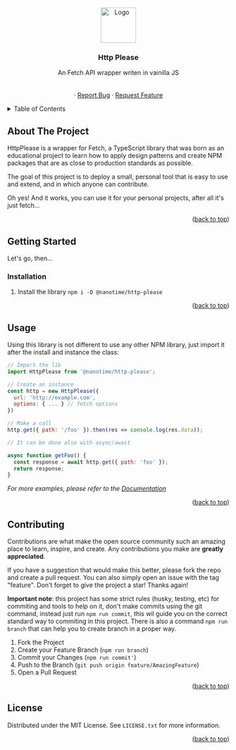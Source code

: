 <!-- Improved compatibility of back to top link: See: https://github.com/othneildrew/Best-README-Template/pull/73 -->

<a name="readme-top"></a>

<!--
*** Thanks for checking out the Best-README-Template. If you have a suggestion
*** that would make this better, please fork the repo and create a pull request
*** or simply open an issue with the tag "enhancement".
*** Don't forget to give the project a star!
*** Thanks again! Now go create something AMAZING! :D
-->

<!-- PROJECT SHIELDS -->
<!--
*** I'm using markdown "reference style" links for readability.
*** Reference links are enclosed in brackets [ ] instead of parentheses ( ).
*** See the bottom of this document for the declaration of the reference variables
*** for contributors-url, forks-url, etc. This is an optional, concise syntax you may use.
*** https://www.markdownguide.org/basic-syntax/#reference-style-links
-->
<!-- [![Contributors][contributors-shield]][contributors-url]
[![Forks][forks-shield]][forks-url]
[![Stargazers][stars-shield]][stars-url]
[![Issues][issues-shield]][issues-url]
[![MIT License][license-shield]][license-url]
[![LinkedIn][linkedin-shield]][linkedin-url] -->

<!-- PROJECT LOGO -->
<br />
<div align="center">
  <a href="https://github.com/@nanotime/http-please">
    <img src="images/logo.png" alt="Logo" width="80" height="80">
  </a>

<h3 align="center">Http Please</h3>

  <p align="center">
    An Fetch API wrapper writen in vainilla JS
    <br />
    <!-- <a href="https://github.com/@nanotime/http-please"><strong>Explore the docs »</strong></a> -->
    <br />
    <br />
    <!-- <a href="https://github.com/@nanotime/http-please">View Demo</a> -->
    ·
    <a href="https://github.com/nanotime/http-please/issues">Report Bug</a>
    ·
    <a href="https://github.com/nanotime/http-please/issues">Request Feature</a>
  </p>
</div>

<!-- TABLE OF CONTENTS -->
<details>
  <summary>Table of Contents</summary>
  <ol>
    <li>
      <a href="#about-the-project">About The Project</a>
      <!-- <ul>
        <li><a href="#built-with">Built With</a></li>
      </ul> -->
    </li>
    <li>
      <a href="#getting-started">Getting Started</a>
      <ul>
        <!-- <li><a href="#prerequisites">Prerequisites</a></li> -->
        <li><a href="#installation">Installation</a></li>
      </ul>
    </li>
    <li><a href="#usage">Usage</a></li>
    <!-- <li><a href="#roadmap">Roadmap</a></li> -->
    <li><a href="#contributing">Contributing</a></li>
    <li><a href="#license">License</a></li>
    <!-- <li><a href="#contact">Contact</a></li> -->
    <!-- <li><a href="#acknowledgments">Acknowledgments</a></li> -->
  </ol>
</details>

<!-- ABOUT THE PROJECT -->

## About The Project

<!-- [![Product Name Screen Shot][product-screenshot]](https://example.com) -->

<!-- Here's a blank template to get started: To avoid retyping too much info. Do a search and replace with your text editor for the following: `@nanotime`, `http-please`, `twitter_handle`, `linkedin_username`, `email_client`, `email`, `project_title`, `project_description` -->

HttpPlease is a wrapper for Fetch, a TypeScript library that was born as an educational project to learn how to apply design patterns and create NPM packages that are as close to production standards as possible.

The goal of this project is to deploy a small, personal tool that is easy to use and extend, and in which anyone can contribute.

Oh yes! And it works, you can use it for your personal projects, after all it's just fetch...

<p align="right">(<a href="#readme-top">back to top</a>)</p>

<!-- ### Built With -->

<!-- * [![Vite][Vite.js]][Vite-url] -->
<!-- * [![React][React.js]][React-url] -->
<!-- * [![Vue][Vue.js]][Vue-url] -->
<!-- * [![Angular][Angular.io]][Angular-url] -->
<!-- * [![Svelte][Svelte.dev]][Svelte-url] -->
<!-- * [![Laravel][Laravel.com]][Laravel-url] -->
<!-- * [![Bootstrap][Bootstrap.com]][Bootstrap-url] -->
<!-- * [![JQuery][JQuery.com]][JQuery-url] -->

<!-- <p align="right">(<a href="#readme-top">back to top</a>)</p> -->

<!-- GETTING STARTED -->

## Getting Started

Let's go, then...

<!-- Using this lib is easiest like:

```sh
npm i -S @nanotime/http-please
``` -->

### Installation

1. Install the library `npm i -D @nanotime/http-please`

<p align="right">(<a href="#readme-top">back to top</a>)</p>

<!-- USAGE EXAMPLES -->

## Usage

Using this library is not different to use any other NPM library, just import it after the install and instance the class:

```js
// Import the lib
import HttpPlease from '@nanotime/http-please';

// Create an instance
const http = new HttpPlease({
  url: 'http://example.com',
  options: { ... } // fetch options
})

// Make a call
http.get({ path: '/foo' }).then(res => console.log(res.data));

// It can be done also with async/await

async function getFoo() {
  const response = await http.get({ path: 'foo' });
  return response;
}
```

_For more examples, please refer to the [Documentation](https://github.com/nanotime/http-please/wiki)_

<p align="right">(<a href="#readme-top">back to top</a>)</p>

<!-- ROADMAP -->
<!-- ## Roadmap

- [ ] Feature 1
- [ ] Feature 2
- [ ] Feature 3
    - [ ] Nested Feature

See the [open issues](https://github.com/@nanotime/http-please/issues) for a full list of proposed features (and known issues).

<p align="right">(<a href="#readme-top">back to top</a>)</p> -->

<!-- CONTRIBUTING -->

## Contributing

Contributions are what make the open source community such an amazing place to learn, inspire, and create. Any contributions you make are **greatly appreciated**.

If you have a suggestion that would make this better, please fork the repo and create a pull request. You can also simply open an issue with the tag "feature".
Don't forget to give the project a star! Thanks again!

**Important note**: this project has some strict rules (husky, testing, etc) for commiting and tools to help on it, don't make commits using the git command, instead just run `npm run commit`, this wil guide you on the correct standard way to commiting in this project. There is also a command `npm run branch` that can help you to create branch in a proper way.

1. Fork the Project
2. Create your Feature Branch (`npm run branch`)
3. Commit your Changes (`npm run commit'`)
4. Push to the Branch (`git push origin feature/AmazingFeature`)
5. Open a Pull Request

<p align="right">(<a href="#readme-top">back to top</a>)</p>

<!-- LICENSE -->

## License

Distributed under the MIT License. See `LICENSE.txt` for more information.

<p align="right">(<a href="#readme-top">back to top</a>)</p>

<!-- CONTACT -->
<!-- ## Contact

Your Name - [@twitter_handle](https://twitter.com/twitter_handle) - email@email_client.com

Project Link: [https://github.com/@nanotime/http-please](https://github.com/@nanotime/http-please)

<p align="right">(<a href="#readme-top">back to top</a>)</p> -->

<!-- ACKNOWLEDGMENTS -->
<!-- ## Acknowledgments

* []()
* []()
* []()

<p align="right">(<a href="#readme-top">back to top</a>)</p> -->

<!-- MARKDOWN LINKS & IMAGES -->
<!-- https://www.markdownguide.org/basic-syntax/#reference-style-links -->

<!-- [contributors-shield]: https://img.shields.io/github/contributors/@nanotime/http-please.svg?style=for-the-badge
[contributors-url]: https://github.com/@nanotime/http-please/graphs/contributors
[forks-shield]: https://img.shields.io/github/forks/@nanotime/http-please.svg?style=for-the-badge
[forks-url]: https://github.com/@nanotime/http-please/network/members
[stars-shield]: https://img.shields.io/github/stars/@nanotime/http-please.svg?style=for-the-badge
[stars-url]: https://github.com/@nanotime/http-please/stargazers
[issues-shield]: https://img.shields.io/github/issues/@nanotime/http-please.svg?style=for-the-badge
[issues-url]: https://github.com/@nanotime/http-please/issues
[license-shield]: https://img.shields.io/github/license/@nanotime/http-please.svg?style=for-the-badge
[license-url]: https://github.com/@nanotime/http-please/blob/master/LICENSE.txt
[linkedin-shield]: https://img.shields.io/badge/-LinkedIn-black.svg?style=for-the-badge&logo=linkedin&colorB=555
[linkedin-url]: https://linkedin.com/in/linkedin_username
[product-screenshot]: images/screenshot.png
[Next.js]: https://img.shields.io/badge/next.js-000000?style=for-the-badge&logo=nextdotjs&logoColor=white
[Next-url]: https://nextjs.org/
[React.js]: https://img.shields.io/badge/React-20232A?style=for-the-badge&logo=react&logoColor=61DAFB
[React-url]: https://reactjs.org/
[Vue.js]: https://img.shields.io/badge/Vue.js-35495E?style=for-the-badge&logo=vuedotjs&logoColor=4FC08D
[Vue-url]: https://vuejs.org/
[Angular.io]: https://img.shields.io/badge/Angular-DD0031?style=for-the-badge&logo=angular&logoColor=white
[Angular-url]: https://angular.io/
[Svelte.dev]: https://img.shields.io/badge/Svelte-4A4A55?style=for-the-badge&logo=svelte&logoColor=FF3E00
[Svelte-url]: https://svelte.dev/
[Laravel.com]: https://img.shields.io/badge/Laravel-FF2D20?style=for-the-badge&logo=laravel&logoColor=white
[Laravel-url]: https://laravel.com
[Bootstrap.com]: https://img.shields.io/badge/Bootstrap-563D7C?style=for-the-badge&logo=bootstrap&logoColor=white
[Bootstrap-url]: https://getbootstrap.com
[JQuery.com]: https://img.shields.io/badge/jQuery-0769AD?style=for-the-badge&logo=jquery&logoColor=white
[JQuery-url]: https://jquery.com -->
<!-- [Vite-url]: https://vitejs.dev/ -->
